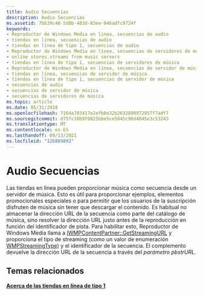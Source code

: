 ```yaml
---
title: Audio Secuencias
description: Audio Secuencias
ms.assetid: 7bb39c48-5d0b-483d-83ee-946adfc9724f
keywords:
- Reproductor de Windows Media en línea, secuencias de audio
- tiendas en línea, secuencias de audio
- tiendas en línea de tipo 1, secuencias de audio
- Reproductor de Windows Media en línea, secuencias de servidores de música
- online stores,streams from music servers
- tiendas en línea de tipo 1, secuencias de servidores de música
- Reproductor de Windows Media en línea, secuencias de servidor de música
- tiendas en línea, secuencias de servidor de música
- tiendas en línea de tipo 1, secuencias de servidor de música
- secuencias de audio
- secuencias de servidor de música
- secuencias de servidores de música
ms.topic: article
ms.date: 05/31/2018
ms.openlocfilehash: 7164a703417e2efb8e32b2632890972957f7adf7
ms.sourcegitcommit: d75fc10b9f0825bbe5ce5045c90d4045e3c53243
ms.translationtype: MT
ms.contentlocale: es-ES
ms.lasthandoff: 09/13/2021
ms.locfileid: "126889892"
---
```

# <a name="audio-streams"></a>Audio Secuencias

Las tiendas en línea pueden proporcionar música como secuencia desde un servidor de música. Esto es útil para proporcionar ejemplos, elementos promocionales especiales o para permitir que los usuarios de la suscripción disfruten de música sin tener que descargar el contenido. Es habitual no almacenar la dirección URL de la secuencia como parte del catálogo de música, sino resolver la dirección URL justo antes de la reproducción en función del identificador de pista. Para habilitar esto, Reproductor de Windows Media llama a [IWMPContentPartner::GetStreamingURL](/previous-versions/windows/desktop/api/contentpartner/nf-contentpartner-iwmpcontentpartner-getstreamingurl) y proporciona el tipo de streaming (como un valor de enumeración [WMPStreamingType)](/previous-versions/windows/desktop/api/contentpartner/ne-contentpartner-wmpstreamingtype) y el identificador de la secuencia. El complemento devuelve la dirección URL de la secuencia a través del *parámetro pbstrURL.*

## <a name="related-topics"></a>Temas relacionados

<dl> <dt>

[**Acerca de las tiendas en línea de tipo 1**](about-type-1-online-stores.md)
</dt> </dl>

 

 




